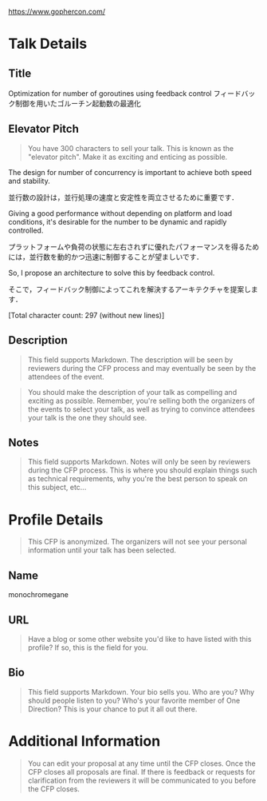 https://www.gophercon.com/

# Talk Details

## Title

Optimization for number of goroutines using feedback control
フィードバック制御を用いたゴルーチン起動数の最適化

## Elevator Pitch

> You have 300 characters to sell your talk. This is known as the "elevator pitch". Make it as exciting and enticing as possible.

The design for number of concurrency is important to achieve both speed and stability.

並行数の設計は，並行処理の速度と安定性を両立させるために重要です．

Giving a good performance without depending on platform and load conditions, it's desirable for the number to be dynamic and rapidly controlled.

プラットフォームや負荷の状態に左右されずに優れたパフォーマンスを得るためには，並行数を動的かつ迅速に制御することが望ましいです．

So, I propose an architecture to solve this by feedback control.

そこで，フィードバック制御によってこれを解決するアーキテクチャを提案します．

[Total character count: 297 (without new lines)]

## Description

> This field supports Markdown. The description will be seen by reviewers during the CFP process and may eventually be seen by the attendees of the event.

> You should make the description of your talk as compelling and exciting as possible. Remember, you're selling both the organizers of the events to select your talk, as well as trying to convince attendees your talk is the one they should see.

## Notes

> This field supports Markdown. Notes will only be seen by reviewers during the CFP process. This is where you should explain things such as technical requirements, why you're the best person to speak on this subject, etc...

# Profile Details

> This CFP is anonymized. The organizers will not see your personal information until your talk has been selected.

## Name

monochromegane

## URL

> Have a blog or some other website you'd like to have listed with this profile? If so, this is the field for you.

## Bio

> This field supports Markdown. Your bio sells you. Who are you? Why should people listen to you? Who's your favorite member of One Direction?
> This is your chance to put it all out there.

# Additional Information

> You can edit your proposal at any time until the CFP closes. Once the CFP closes all proposals are final.
> If there is feedback or requests for clarification from the reviewers it will be communicated to you before the CFP closes.
